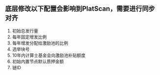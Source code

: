 ## 底层修改以下配置会影响到PlatScan，需要进行同步对齐
1. 初始总发行量
2. 每年固定增发比例
3. 每年增发分配给激励池的比例
4. 选举块号
5. 10年内计算士基金会向激励池补贴额度
6. 初始内置节点默认质押金额
7. 链ID